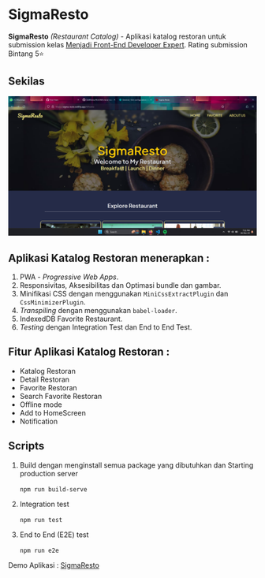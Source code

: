 # SigmaResto

**SigmaResto** *(Restaurant Catalog)* - Aplikasi katalog restoran untuk submission kelas [Menjadi Front-End Developer Expert](https://www.dicoding.com/academies/219). Rating submission Bintang 5⭐

## Sekilas

![Screencapture](./src/public/images/Screenshot.png)

## Aplikasi Katalog Restoran menerapkan :

1. PWA - *Progressive Web Apps*.
2. Responsivitas, Aksesibilitas dan Optimasi bundle dan gambar.
3. Minifikasi CSS dengan menggunakan `MiniCssExtractPlugin` dan `CssMinimizerPlugin`.
4. *Transpiling* dengan menggunakan `babel-loader`.
5. IndexedDB Favorite Restaurant.
6. *Testing* dengan Integration Test dan End to End Test.

## Fitur Aplikasi Katalog Restoran :
* Katalog Restoran
* Detail Restoran
* Favorite Restoran
* Search Favorite Restoran
* Offline mode
* Add to HomeScreen
* Notification

## Scripts

1. Build dengan menginstall semua package yang dibutuhkan dan Starting production server

   `npm run build-serve`

2. Integration test

   `npm run test`

3. End to End (E2E) test

   `npm run e2e`

<p>Demo Aplikasi : <a href="https://sigma-resto.netlify.app/">SigmaResto</a></p>

